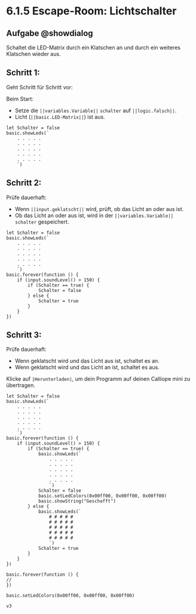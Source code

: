 # 6.1.5 Escape-Room: Lichtschalter


## Aufgabe @showdialog
Schaltet die LED-Matrix durch ein Klatschen an und durch ein weiteres Klatschen wieder aus.


## Schritt 1:

Geht Schritt für Schritt vor:

Beim Start:
- Setze die ``||variables.Variable||`` ``schalter`` auf ``||logic.falsch||``.
- Licht (``||basic.LED-Matrix||``) ist aus.

```blocks
let Schalter = false
basic.showLeds(`
    . . . . .
    . . . . .
    . . . . .
    . . . . .
    . . . . .
    `)
```

## Schritt 2:

Prüfe dauerhaft:
- Wenn ``||input.geklatscht||`` wird, prüft, ob das Licht an oder aus ist.
- Ob das Licht an oder aus ist, wird in der ``||variables.Variable||`` ``schalter`` gespeichert.


```blocks
let Schalter = false
basic.showLeds(`
    . . . . .
    . . . . .
    . . . . .
    . . . . .
    . . . . .
    `)
basic.forever(function () {
    if (input.soundLevel() > 150) {
        if (Schalter == true) {
            Schalter = false
        } else {
            Schalter = true
        }
    }
})
```

## Schritt 3:

Prüfe dauerhaft:
- Wenn geklatscht wird und das Licht aus ist, schaltet es an.
- Wenn geklatscht wird und das Licht an ist, schaltet es aus.

Klicke auf ``|Herunterladen|``, um dein Programm auf deinen Calliope mini zu übertragen.

```blocks
let Schalter = false
basic.showLeds(`
    . . . . .
    . . . . .
    . . . . .
    . . . . .
    . . . . .
    `)
basic.forever(function () {
    if (input.soundLevel() > 150) {
        if (Schalter == true) {
            basic.showLeds(`
                . . . . .
                . . . . .
                . . . . .
                . . . . .
                . . . . .
                `)
            Schalter = false
            basic.setLedColors(0x00ff00, 0x00ff00, 0x00ff00)
            basic.showString("Geschafft")
        } else {
            basic.showLeds(`
                # # # # #
                # # # # #
                # # # # #
                # # # # #
                # # # # #
                `)
            Schalter = true
        }
    }
})
```


```template
basic.forever(function () {
//
})
```

```ghost
basic.setLedColors(0x00ff00, 0x00ff00, 0x00ff00)
```

```package
v3
```
